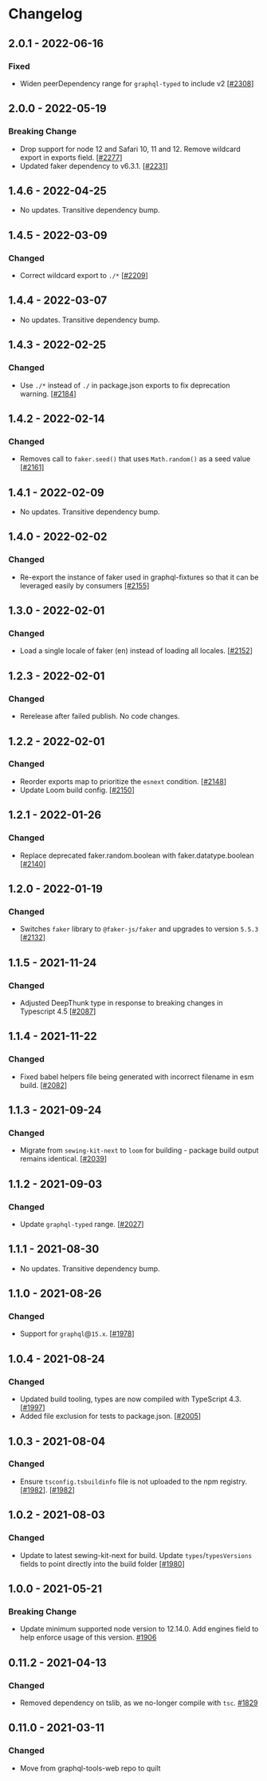 # Changelog

## 2.0.1 - 2022-06-16

### Fixed

- Widen peerDependency range for `graphql-typed` to include v2 [[#2308](https://github.com/Shopify/quilt/pull/2308)]

## 2.0.0 - 2022-05-19

### Breaking Change

- Drop support for node 12 and Safari 10, 11 and 12. Remove wildcard export in exports field. [[#2277](https://github.com/Shopify/quilt/pull/2277)]
- Updated faker dependency to v6.3.1. [[#2231](https://github.com/Shopify/quilt/pull/2231)]

## 1.4.6 - 2022-04-25

- No updates. Transitive dependency bump.

## 1.4.5 - 2022-03-09

### Changed

- Correct wildcard export to `./*` [[#2209](https://github.com/Shopify/quilt/pull/2209)]

## 1.4.4 - 2022-03-07

- No updates. Transitive dependency bump.

## 1.4.3 - 2022-02-25

### Changed

- Use `./*` instead of `./` in package.json exports to fix deprecation warning. [[#2184](https://github.com/Shopify/quilt/pull/2184)]

## 1.4.2 - 2022-02-14

### Changed

- Removes call to `faker.seed()` that uses `Math.random()` as a seed value [[#2161]](https://github.com/Shopify/quilt/pull/2161)

## 1.4.1 - 2022-02-09

- No updates. Transitive dependency bump.

## 1.4.0 - 2022-02-02

### Changed

- Re-export the instance of faker used in graphql-fixtures so that it can be leveraged easily by consumers [[#2155]](https://github.com/Shopify/quilt/pull/2155)

## 1.3.0 - 2022-02-01

### Changed

- Load a single locale of faker (en) instead of loading all locales. [[#2152](https://github.com/Shopify/quilt/pull/2152)]

## 1.2.3 - 2022-02-01

### Changed

- Rerelease after failed publish. No code changes.

## 1.2.2 - 2022-02-01

### Changed

- Reorder exports map to prioritize the `esnext` condition. [[#2148](https://github.com/Shopify/quilt/pull/2148)]
- Update Loom build config. [[#2150](https://github.com/Shopify/quilt/pull/2150)]

## 1.2.1 - 2022-01-26

### Changed

- Replace deprecated faker.random.boolean with faker.datatype.boolean [[#2140](https://github.com/Shopify/quilt/pull/2140)]

## 1.2.0 - 2022-01-19

### Changed

- Switches `faker` library to `@faker-js/faker` and upgrades to version `5.5.3` [[#2132](https://github.com/Shopify/quilt/pull/2132)]

## 1.1.5 - 2021-11-24

### Changed

- Adjusted DeepThunk type in response to breaking changes in Typescript 4.5 [[#2087](https://github.com/Shopify/quilt/pull/2087)]

## 1.1.4 - 2021-11-22

### Changed

- Fixed babel helpers file being generated with incorrect filename in esm build. [[#2082](https://github.com/Shopify/quilt/pull/2082)]

## 1.1.3 - 2021-09-24

### Changed

- Migrate from `sewing-kit-next` to `loom` for building - package build output remains identical. [[#2039](https://github.com/Shopify/quilt/pull/2039)]

## 1.1.2 - 2021-09-03

### Changed

- Update `graphql-typed` range. [[#2027](https://github.com/Shopify/quilt/pull/2027)]

## 1.1.1 - 2021-08-30

- No updates. Transitive dependency bump.

## 1.1.0 - 2021-08-26

### Changed

- Support for `graphql`@`15.x`. [[#1978](https://github.com/Shopify/quilt/pull/1978)]

## 1.0.4 - 2021-08-24

### Changed

- Updated build tooling, types are now compiled with TypeScript 4.3. [[#1997](https://github.com/Shopify/quilt/pull/1997)]
- Added file exclusion for tests to package.json. [[#2005](https://github.com/Shopify/quilt/pull/2005)]

## 1.0.3 - 2021-08-04

### Changed

- Ensure `tsconfig.tsbuildinfo` file is not uploaded to the npm registry. [[#1982](https://github.com/Shopify/quilt/pull/1982)]. [[#1982](https://github.com/Shopify/quilt/pull/1982)]

## 1.0.2 - 2021-08-03

### Changed

- Update to latest sewing-kit-next for build. Update `types`/`typesVersions` fields to point directly into the build folder [[#1980](https://github.com/Shopify/quilt/pull/1980)]

## 1.0.0 - 2021-05-21

### Breaking Change

- Update minimum supported node version to 12.14.0. Add engines field to help enforce usage of this version. [#1906](https://github.com/Shopify/quilt/pull/1906)

## 0.11.2 - 2021-04-13

### Changed

- Removed dependency on tslib, as we no-longer compile with `tsc`. [#1829](https://github.com/Shopify/quilt/pull/1829)

## 0.11.0 - 2021-03-11

### Changed

- Move from graphql-tools-web repo to quilt
